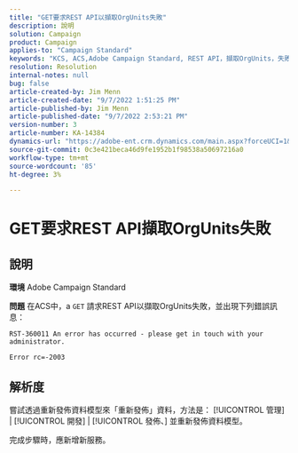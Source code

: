 ```yaml
---
title: "GET要求REST API以擷取OrgUnits失敗"
description: 說明
solution: Campaign
product: Campaign
applies-to: "Campaign Standard"
keywords: "KCS, ACS,Adobe Campaign Standard, REST API，擷取OrgUnits，失敗，重新發佈，資料模型"
resolution: Resolution
internal-notes: null
bug: false
article-created-by: Jim Menn
article-created-date: "9/7/2022 1:51:25 PM"
article-published-by: Jim Menn
article-published-date: "9/7/2022 2:53:21 PM"
version-number: 3
article-number: KA-14384
dynamics-url: "https://adobe-ent.crm.dynamics.com/main.aspx?forceUCI=1&pagetype=entityrecord&etn=knowledgearticle&id=f6147927-b42e-ed11-9db1-0022480866ad"
source-git-commit: 0c3e421beca46d9fe1952b1f98538a50697216a0
workflow-type: tm+mt
source-wordcount: '85'
ht-degree: 3%

---
```


# GET要求REST API擷取OrgUnits失敗

## 說明


<b>環境</b>
Adobe Campaign Standard

<b>問題</b>
在ACS中，a `GET` 請求REST API以擷取OrgUnits失敗，並出現下列錯誤訊息：


```
RST-360011 An error has occurred - please get in touch with your administrator.

Error rc=-2003
```



## 解析度


嘗試透過重新發佈資料模型來「重新發佈」資料，方法是： [!UICONTROL 管理] | [!UICONTROL 開發] | [!UICONTROL 發佈、] 並重新發佈資料模型。

完成步驟時，應新增新服務。
